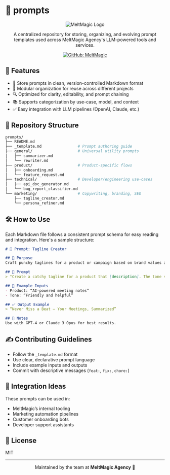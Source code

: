 # 🧠 prompts

<div align="center">

![MeltMagic Logo](https://img.shields.io/badge/MeltMagic-Prompts-%23ff69b4?style=for-the-badge)

A centralized repository for storing, organizing, and evolving prompt templates used across MeltMagic Agency's LLM-powered tools and services.

[![GitHub: MeltMagic](https://img.shields.io/github/followers/MeltMagic?label=follow&style=social)](https://github.com/MeltMagic)

</div>

## 🌟 Features

- 📄 Store prompts in clean, version-controlled Markdown format
- 🧱 Modular organization for reuse across different projects
- 🔍 Optimized for clarity, editability, and prompt chaining
- 📚 Supports categorization by use-case, model, and context
- ✅ Easy integration with LLM pipelines (OpenAI, Claude, etc.)

## 📂 Repository Structure

```bash
prompts/
├── README.md
├── _template.md                # Prompt authoring guide
├── general/                    # Universal utility prompts
│   ├── summarizer.md
│   └── rewriter.md
├── product/                    # Product-specific flows
│   ├── onboarding.md
│   └── feature_request.md
├── technical/                  # Developer/engineering use-cases
│   ├── api_doc_generator.md
│   └── bug_report_classifier.md
└── marketing/                  # Copywriting, branding, SEO
    ├── tagline_creator.md
    └── persona_refiner.md
```

## 🛠️ How to Use

Each Markdown file follows a consistent prompt schema for easy reading and integration. Here's a sample structure:

```markdown
# 📌 Prompt: Tagline Creator

## 🧠 Purpose
Craft punchy taglines for a product or campaign based on brand values and tone.

## 🧾 Prompt
> "Create a catchy tagline for a product that [description]. The tone should be [tone]."

## 🧪 Example Inputs
- Product: “AI-powered meeting notes”
- Tone: “Friendly and helpful”

## ✅ Output Example
> “Never Miss a Beat – Your Meetings, Summarized”

## 🔧 Notes
Use with GPT-4 or Claude 3 Opus for best results.
```

## ✍️ Contributing Guidelines

- Follow the `_template.md` format
- Use clear, declarative prompt language
- Include example inputs and outputs
- Commit with descriptive messages (`feat:`, `fix:`, `chore:`)

## 🧩 Integration Ideas

These prompts can be used in:

- MeltMagic’s internal tooling
- Marketing automation pipelines
- Customer onboarding bots
- Developer support assistants

## 📄 License

MIT

---

<div align="center">
  <p>Maintained by the team at <strong>MeltMagic Agency</strong> 🚀</p>
</div>

